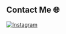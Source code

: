 ## Contact Me 🌐

[![Instagram](https://img.shields.io/badge/Instagram-%23E4405F?logo=instagram&logoColor=white)](https://www.instagram.com/nofuruu)


